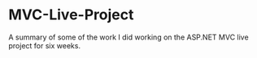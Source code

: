 # MVC-Live-Project
A summary of some of the work I did working on the ASP.NET MVC live project for six weeks. 
